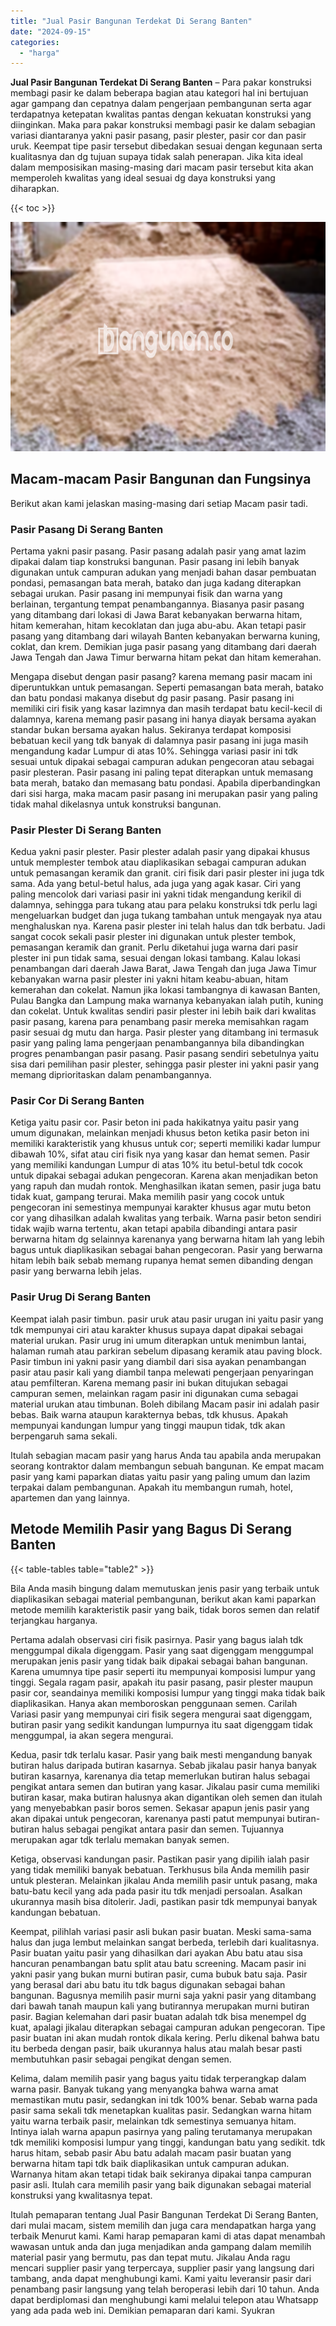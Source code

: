 ```yaml
---
title: "Jual Pasir Bangunan Terdekat Di Serang Banten"
date: "2024-09-15"
categories: 
  - "harga"
---
```


**Jual Pasir Bangunan Terdekat Di Serang Banten** – Para pakar konstruksi membagi pasir ke dalam beberapa bagian atau kategori hal ini bertujuan agar gampang dan cepatnya dalam pengerjaan pembangunan serta agar terdapatnya ketepatan kwalitas pantas dengan kekuatan konstruksi yang diinginkan. Maka para pakar konstruksi membagi pasir ke dalam sebagian variasi diantaranya yakni pasir pasang, pasir plester, pasir cor dan pasir uruk. Keempat tipe pasir tersebut dibedakan sesuai dengan kegunaan serta kualitasnya dan dg tujuan supaya tidak salah penerapan. Jika kita ideal dalam memposisikan masing-masing dari macam pasir tersebut kita akan memperoleh kwalitas yang ideal sesuai dg daya konstruksi yang diharapkan.

{{< toc >}}

![Jual Pasir Bangunan Terdekat Di Serang Banten](/images/jual-pasir-bangunan-37.png)

## Macam-macam Pasir Bangunan dan Fungsinya

Berikut akan kami jelaskan masing-masing dari setiap Macam pasir tadi.

### Pasir Pasang Di Serang Banten

Pertama yakni pasir pasang. Pasir pasang adalah pasir yang amat lazim dipakai dalam tiap konstruksi bangunan. Pasir pasang ini lebih banyak digunakan untuk campuran adukan yang menjadi bahan dasar pembuatan pondasi, pemasangan bata merah, batako dan juga kadang diterapkan sebagai urukan. Pasir pasang ini mempunyai fisik dan warna yang berlainan, tergantung tempat penambangannya. Biasanya pasir pasang yang ditambang dari lokasi di Jawa Barat kebanyakan berwarna hitam, hitam kemerahan, hitam kecoklatan dan juga abu-abu. Akan tetapi pasir pasang yang ditambang dari wilayah Banten kebanyakan berwarna kuning, coklat, dan krem. Demikian juga pasir pasang yang ditambang dari daerah Jawa Tengah dan Jawa Timur berwarna hitam pekat dan hitam kemerahan.

Mengapa disebut dengan pasir pasang? karena memang pasir macam ini diperuntukkan untuk pemasangan. Seperti pemasangan bata merah, batako dan batu pondasi makanya disebut dg pasir pasang. Pasir pasang ini memiliki ciri fisik yang kasar lazimnya dan masih terdapat batu kecil-kecil di dalamnya, karena memang pasir pasang ini hanya diayak bersama ayakan standar bukan bersama ayakan halus. Sekiranya terdapat komposisi bebatuan kecil yang tdk banyak di dalamnya pasir pasang ini juga masih mengandung kadar Lumpur di atas 10%. Sehingga variasi pasir ini tdk sesuai untuk dipakai sebagai campuran adukan pengecoran atau sebagai pasir plesteran. Pasir pasang ini paling tepat diterapkan untuk memasang bata merah, batako dan memasang batu pondasi. Apabila diperbandingkan dari sisi harga, maka macam pasir pasang ini merupakan pasir yang paling tidak mahal dikelasnya untuk konstruksi bangunan.

### Pasir Plester Di Serang Banten

Kedua yakni pasir plester. Pasir plester adalah pasir yang dipakai khusus untuk memplester tembok atau diaplikasikan sebagai campuran adukan untuk pemasangan keramik dan granit. ciri fisik dari pasir plester ini juga tdk sama. Ada yang betul-betul halus, ada juga yang agak kasar. Ciri yang paling mencolok dari variasi pasir ini yakni tidak mengandung kerikil di dalamnya, sehingga para tukang atau para pelaku konstruksi tdk perlu lagi mengeluarkan budget dan juga tukang tambahan untuk mengayak nya atau menghaluskan nya. Karena pasir plester ini telah halus dan tdk berbatu. Jadi sangat cocok sekali pasir plester ini digunakan untuk plester tembok, pemasangan keramik dan granit. Perlu diketahui juga warna dari pasir plester ini pun tidak sama, sesuai dengan lokasi tambang. Kalau lokasi penambangan dari daerah Jawa Barat, Jawa Tengah dan juga Jawa Timur kebanyakan warna pasir plester ini yakni hitam keabu-abuan, hitam kemerahan dan cokelat. Namun jika lokasi tambangnya di kawasan Banten, Pulau Bangka dan Lampung maka warnanya kebanyakan ialah putih, kuning dan cokelat. Untuk kwalitas sendiri pasir plester ini lebih baik dari kwalitas pasir pasang, karena para penambang pasir mereka memisahkan ragam pasir sesuai dg mutu dan harga. Pasir plester yang ditambang ini termasuk pasir yang paling lama pengerjaan penambangannya bila dibandingkan progres penambangan pasir pasang. Pasir pasang sendiri sebetulnya yaitu sisa dari pemilihan pasir plester, sehingga pasir plester ini yakni pasir yang memang diprioritaskan dalam penambangannya.

### Pasir Cor Di Serang Banten

Ketiga yaitu pasir cor. Pasir beton ini pada hakikatnya yaitu pasir yang umum digunakan, melainkan menjadi khusus beton ketika pasir beton ini memiliki karakteristik yang khusus untuk cor; seperti memiliki kadar lumpur dibawah 10%, sifat atau ciri fisik nya yang kasar dan hemat semen. Pasir yang memiliki kandungan Lumpur di atas 10% itu betul-betul tdk cocok untuk dipakai sebagai adukan pengecoran. Karena akan menjadikan beton yang rapuh dan mudah rontok. Menghasilkan ikatan semen, pasir juga batu tidak kuat, gampang terurai. Maka memilih pasir yang cocok untuk pengecoran ini semestinya mempunyai karakter khusus agar mutu beton cor yang dihasilkan adalah kwalitas yang terbaik. Warna pasir beton sendiri tidak wajib warna tertentu, akan tetapi apabila dibandingi antara pasir berwarna hitam dg selainnya karenanya yang berwarna hitam lah yang lebih bagus untuk diaplikasikan sebagai bahan pengecoran. Pasir yang berwarna hitam lebih baik sebab memang rupanya hemat semen dibanding dengan pasir yang berwarna lebih jelas.

### Pasir Urug Di Serang Banten

Keempat ialah pasir timbun. pasir uruk atau pasir urugan ini yaitu pasir yang tdk mempunyai ciri atau karakter khusus supaya dapat dipakai sebagai material urukan. Pasir urug ini umum diterapkan untuk menimbun lantai, halaman rumah atau parkiran sebelum dipasang keramik atau paving block. Pasir timbun ini yakni pasir yang diambil dari sisa ayakan penambangan pasir atau pasir kali yang diambil tanpa melewati pengerjaan penyaringan atau pemfilteran. Karena memang pasir ini bukan ditujukan sebagai campuran semen, melainkan ragam pasir ini digunakan cuma sebagai material urukan atau timbunan. Boleh dibilang Macam pasir ini adalah pasir bebas. Baik warna ataupun karakternya bebas, tdk khusus. Apakah mempunyai kandungan lumpur yang tinggi maupun tidak, tdk akan berpengaruh sama sekali.

Itulah sebagian macam pasir yang harus Anda tau apabila anda merupakan seorang kontraktor dalam membangun sebuah bangunan. Ke empat macam pasir yang kami paparkan diatas yaitu pasir yang paling umum dan lazim terpakai dalam pembangunan. Apakah itu membangun rumah, hotel, apartemen dan yang lainnya.

## Metode Memilih Pasir yang Bagus Di Serang Banten

{{< table-tables table="table2" >}}

Bila Anda masih bingung dalam memutuskan jenis pasir yang terbaik untuk diaplikasikan sebagai material pembangunan, berikut akan kami paparkan metode memilih karakteristik pasir yang baik, tidak boros semen dan relatif terjangkau harganya.

Pertama adalah observasi ciri fisik pasirnya. Pasir yang bagus ialah tdk menggumpal dikala digenggam. Pasir yang saat digenggam menggumpal merupakan jenis pasir yang tidak baik dipakai sebagai bahan bangunan. Karena umumnya tipe pasir seperti itu mempunyai komposisi lumpur yang tinggi. Segala ragam pasir, apakah itu pasir pasang, pasir plester maupun pasir cor, seandainya memiliki komposisi lumpur yang tinggi maka tidak baik diaplikasikan. Hanya akan memboroskan penggunaan semen. Carilah Variasi pasir yang mempunyai ciri fisik segera mengurai saat digenggam, butiran pasir yang sedikit kandungan lumpurnya itu saat digenggam tidak menggumpal, ia akan segera mengurai.

Kedua, pasir tdk terlalu kasar. Pasir yang baik mesti mengandung banyak butiran halus daripada butiran kasarnya. Sebab jikalau pasir hanya banyak butiran kasarnya, karenanya dia tetap memerlukan butiran halus sebagai pengikat antara semen dan butiran yang kasar. Jikalau pasir cuma memiliki butiran kasar, maka butiran halusnya akan digantikan oleh semen dan itulah yang menyebabkan pasir boros semen. Sekasar apapun jenis pasir yang akan dipakai untuk pengecoran, karenanya pasti patut mempunyai butiran-butiran halus sebagai pengikat antara pasir dan semen. Tujuannya merupakan agar tdk terlalu memakan banyak semen.

Ketiga, observasi kandungan pasir. Pastikan pasir yang dipilih ialah pasir yang tidak memiliki banyak bebatuan. Terkhusus bila Anda memilih pasir untuk plesteran. Melainkan jikalau Anda memilih pasir untuk pasang, maka batu-batu kecil yang ada pada pasir itu tdk menjadi persoalan. Asalkan ukurannya masih bisa ditolerir. Jadi, pastikan pasir tdk mempunyai banyak kandungan bebatuan.

Keempat, pilihlah variasi pasir asli bukan pasir buatan. Meski sama-sama halus dan juga lembut melainkan sangat berbeda, terlebih dari kualitasnya. Pasir buatan yaitu pasir yang dihasilkan dari ayakan Abu batu atau sisa hancuran penambangan batu split atau batu screening. Macam pasir ini yakni pasir yang bukan murni butiran pasir, cuma bubuk batu saja. Pasir yang berasal dari abu batu itu tdk bagus digunakan sebagai bahan bangunan. Bagusnya memilih pasir murni saja yakni pasir yang ditambang dari bawah tanah maupun kali yang butirannya merupakan murni butiran pasir. Bagian kelemahan dari pasir buatan adalah tdk bisa menempel dg kuat, apalagi jikalau diterapkan sebagai campuran adukan pengecoran. Tipe pasir buatan ini akan mudah rontok dikala kering. Perlu dikenal bahwa batu itu berbeda dengan pasir, baik ukurannya halus atau malah besar pasti membutuhkan pasir sebagai pengikat dengan semen.

Kelima, dalam memilih pasir yang bagus yaitu tidak terperangkap dalam warna pasir. Banyak tukang yang menyangka bahwa warna amat memastikan mutu pasir, sedangkan ini tdk 100% benar. Sebab warna pada pasir sama sekali tdk menetapkan kualitas pasir. Sedangkan warna hitam yaitu warna terbaik pasir, melainkan tdk semestinya semuanya hitam. Intinya ialah warna apapun pasirnya yang paling terutamanya merupakan tdk memiliki komposisi lumpur yang tinggi, kandungan batu yang sedikit. tdk harus hitam, sebab pasir Abu batu adalah macam pasir buatan yang berwarna hitam tapi tdk baik diaplikasikan untuk campuran adukan. Warnanya hitam akan tetapi tidak baik sekiranya dipakai tanpa campuran pasir asli. Itulah cara memilih pasir yang baik digunakan sebagai material konstruksi yang kwalitasnya tepat.

Itulah pemaparan tentang Jual Pasir Bangunan Terdekat Di Serang Banten, dari mulai macam, sistem memilih dan juga cara mendapatkan harga yang terbaik Menurut kami. Kami harap pemaparan kami di atas dapat menambah wawasan untuk anda dan juga menjadikan anda gampang dalam memilih material pasir yang bermutu, pas dan tepat mutu. Jikalau Anda ragu mencari supplier pasir yang terpercaya, supplier pasir yang langsung dari tambang, anda dapat menghubungi kami. Kami yaitu leveransir pasir dari penambang pasir langsung yang telah beroperasi lebih dari 10 tahun. Anda dapat berdiplomasi dan menghubungi kami melalui telepon atau Whatsapp yang ada pada web ini. Demikian pemaparan dari kami. Syukran

